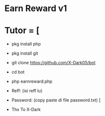 # Earn Reward v1

# Tutor = [
* pkg install php
* pkg install git
* git clone https://github.com/X-Dark05/bot
* cd bot
* php earnreward.php
* Reff: (isi reff lu)
* Password: (copy paste di file password.txt) ]

* Thx To X-Dark
